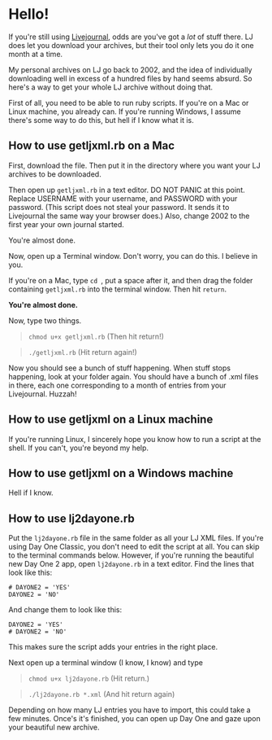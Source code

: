 # Hello!

If you're still using [Livejournal][lj], odds are you've got a _lot_ of stuff there. LJ does let you download your archives, but their tool only lets you do it one month at a time.

My personal archives on LJ go back to 2002, and the idea of individually downloading well in excess of a hundred files by hand seems absurd. So here's a way to get your whole LJ archive without doing that.

First of all, you need to be able to run ruby scripts. If you're on a Mac or Linux machine, you already can. If you're running Windows, I assume there's some way to do this, but hell if I know what it is.

## How to use getljxml.rb on a Mac

First, download the file. Then put it in the directory where you want your LJ archives to be downloaded.

Then open up `getljxml.rb` in a text editor. DO NOT PANIC at this point. Replace USERNAME with your username, and PASSWORD with your password. (This script does not steal your password. It sends it to Livejournal the same way your browser does.) Also, change 2002 to the first year your own journal started.

You're almost done.

Now, open up a Terminal window. Don't worry, you can do this. I believe in you.

If you're on a Mac, type `cd `, put a space after it, and then drag the folder containing `getljxml.rb` into the terminal window. Then hit `return`.

**You're almost done.**

Now, type two things.

> `chmod u+x getljxml.rb` (Then hit return!)

> `./getljxml.rb` (Hit return again!)

Now you should see a bunch of stuff happening. When stuff stops happening, look at your folder again. You should have a bunch of .xml files in there, each one corresponding to a month of entries from your Livejournal. Huzzah!

## How to use getljxml on a Linux machine

If you're running Linux, I sincerely hope you know how to run a script at the shell. If you can't, you're beyond my help.

## How to use getljxml on a Windows machine

Hell if I know.

## How to use lj2dayone.rb

Put the `lj2dayone.rb` file in the same folder as all your LJ XML files. If you're using Day One Classic, you don't need to edit the script at all. You can skip to the terminal commands below. However, if you're running the beautiful new Day One 2 app, open `lj2dayone.rb` in a text editor. Find the lines that look like this:

	# DAYONE2 = 'YES'
	DAYONE2 = 'NO'

And change them to look like this:

	DAYONE2 = 'YES'
	# DAYONE2 = 'NO'

This makes sure the script adds your entries in the right place.

Next open up a terminal window (I know, I know) and type

> `chmod u+x lj2dayone.rb` (Hit return.)

> `./lj2dayone.rb *.xml` (And hit return again)

Depending on how many LJ entries you have to import, this could take a few minutes. Once's it's finished, you can open up Day One and gaze upon your beautiful new archive.


[lj]: http://www.livejournal.com
